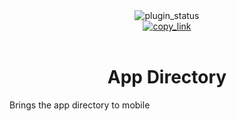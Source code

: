 <!--
  * This file was autogenerated
  * If you want to change anything, do so in the readmes.mjs script
  * https://github.com/nexpid/RevengePlugins/edit/main/scripts/readmes.mjs
-->

<div align="center">
  <img alt="plugin_status" src="https://img.shields.io/badge/plugin_status-unfinished-9399b2?style=for-the-badge&labelColor=1e1e2e" />
  <br/>
  <a href="https://vendetta.nexpid.xyz/app-directory">
    <img alt="copy_link" src="https://img.shields.io/badge/copy_link-1e1e2e?style=for-the-badge" />
  </a>
</div>
<br/>
<div align="center">
  <h1>App Directory</h1>
</div>

Brings the app directory to mobile
